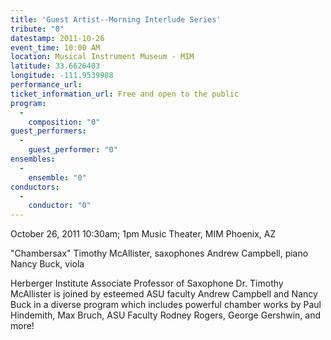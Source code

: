 ```yaml
---
title: 'Guest Artist--Morning Interlude Series'
tribute: "0"
datestamp: 2011-10-26
event_time: 10:00 AM
location: Musical Instrument Museum - MIM
latitude: 33.6626403
longitude: -111.9539988
performance_url: 
ticket_information_url: Free and open to the public
program: 
  -
    composition: "0"
guest_performers: 
  -
    guest_performer: "0"
ensembles: 
  -
    ensemble: "0"
conductors: 
  -
    conductor: "0"
---
```

October 26, 2011  10:30am; 1pm
Music Theater, MIM
Phoenix, AZ

"Chambersax"
Timothy McAllister, saxophones
Andrew Campbell, piano
Nancy Buck, viola

Herberger Institute Associate Professor of Saxophone Dr. Timothy McAllister is joined by esteemed ASU faculty Andrew Campbell and Nancy Buck in a diverse program which includes powerful chamber works by Paul Hindemith, Max Bruch, ASU Faculty Rodney Rogers, George Gershwin, and more!